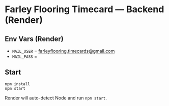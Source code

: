 # Farley Flooring Timecard — Backend (Render)

## Env Vars (Render)
- `MAIL_USER` = farleyflooring.timecards@gmail.com
- `MAIL_PASS` = <Gmail App Password>

## Start
```
npm install
npm start
```
Render will auto-detect Node and run `npm start`.
